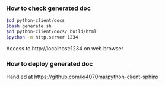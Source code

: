 ### How to check generated doc

```bash
$cd python-client/docs
$bash generate.sh
$cd python-client/docs/_build/html
$python -m http.server 1234
```

Access to http://localhost:1234 on web browser


### How to deploy generated doc
Handled at https://github.com/ki4070ma/python-client-sphinx
